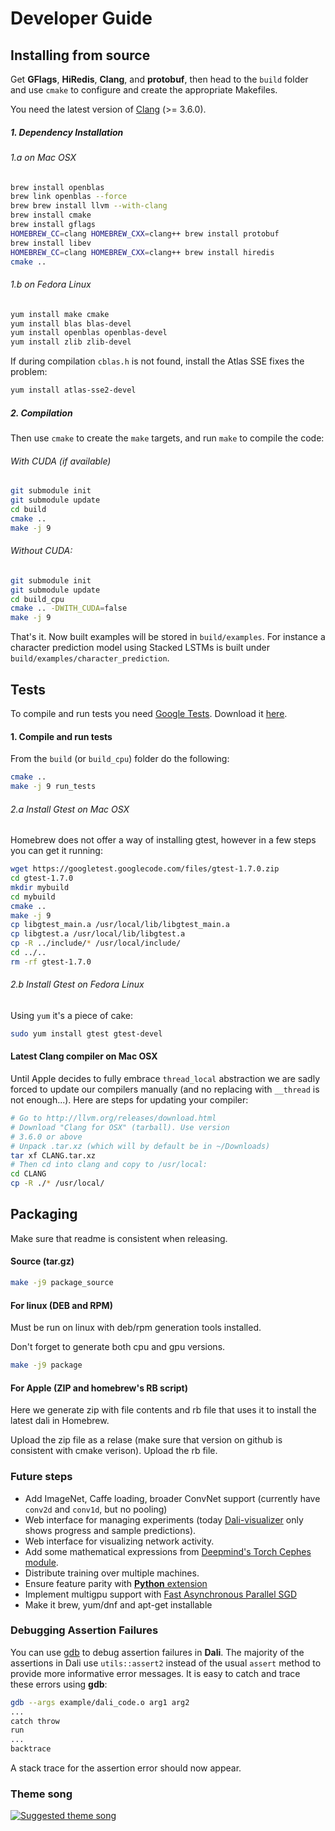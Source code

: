 # Developer Guide



## Installing from source

Get **GFlags**, **HiRedis**, **Clang**, and **protobuf**, then head to the `build` folder and use `cmake` to configure and create the appropriate Makefiles.

You need the latest version of [Clang](http://llvm.org/releases/download.html) (>= 3.6.0).

##### 1. Dependency Installation

###### 1.a on Mac OSX

```bash
brew install openblas
brew link openblas --force
brew brew install llvm --with-clang
brew install cmake
brew install gflags
HOMEBREW_CC=clang HOMEBREW_CXX=clang++ brew install protobuf
brew install libev
HOMEBREW_CC=clang HOMEBREW_CXX=clang++ brew install hiredis
cmake ..
```

###### 1.b on Fedora Linux

```bash
yum install make cmake
yum install blas blas-devel
yum install openblas openblas-devel
yum install zlib zlib-devel
```

If during compilation `cblas.h` is not found, install the Atlas SSE fixes the problem:

```bash
yum install atlas-sse2-devel
```

##### 2. Compilation

Then use `cmake` to create the `make` targets, and run `make` to compile the code:

###### With CUDA (if available)

```bash
git submodule init
git submodule update
cd build
cmake ..
make -j 9
```

###### Without CUDA:

```bash
git submodule init
git submodule update
cd build_cpu
cmake .. -DWITH_CUDA=false
make -j 9
```

That's it. Now built examples will be stored in `build/examples`.
For instance a character prediction model using Stacked LSTMs is built under `build/examples/character_prediction`.

## Tests

To compile and run tests you need [Google Tests](https://code.google.com/p/googletest/). Download it [here](https://code.google.com/p/googletest/downloads/detail?name=gtest-1.7.0.zip).

#### 1. Compile and run tests

From the `build` (or `build_cpu`) folder do the following:

```bash
cmake ..
make -j 9 run_tests
```

###### 2.a Install Gtest on Mac OSX

Homebrew does not offer a way of installing gtest, however in a few steps you can get it running:

```bash
wget https://googletest.googlecode.com/files/gtest-1.7.0.zip
cd gtest-1.7.0
mkdir mybuild
cd mybuild
cmake ..
make -j 9
cp libgtest_main.a /usr/local/lib/libgtest_main.a
cp libgtest.a /usr/local/lib/libgtest.a
cp -R ../include/* /usr/local/include/
cd ../..
rm -rf gtest-1.7.0
```

###### 2.b Install Gtest on Fedora Linux

Using `yum` it's a piece of cake:

```bash
sudo yum install gtest gtest-devel
```

#### Latest Clang compiler on Mac OSX

Until Apple decides to fully embrace `thread_local` abstraction we are sadly forced to update our compilers manually (and no replacing with `__thread` is not enough...). Here are steps for updating your compiler:

```bash
# Go to http://llvm.org/releases/download.html
# Download "Clang for OSX" (tarball). Use version
# 3.6.0 or above
# Unpack .tar.xz (which will by default be in ~/Downloads)
tar xf CLANG.tar.xz
# Then cd into clang and copy to /usr/local:
cd CLANG
cp -R ./* /usr/local/
```

## Packaging

Make sure that readme is consistent when releasing.

#### Source (tar.gz)
```bash
make -j9 package_source
```

#### For linux (DEB and RPM)
Must be run on linux with deb/rpm generation tools installed.

Don't forget to generate both cpu and gpu versions.

```bash
make -j9 package
```

#### For Apple (ZIP and homebrew's RB script)

Here we generate zip with file contents and rb file that uses it to install the latest dali in Homebrew.

Upload the zip file as a relase (make sure that version on github is consistent with cmake verison).
Upload the rb file.




### Future steps

* Add ImageNet, Caffe loading, broader ConvNet support (currently have `conv2d` and `conv1d`, but no pooling)
* Web interface for managing experiments (today [Dali-visualizer](https://github.com/JonathanRaiman/dali-visualizer) only shows progress and sample predictions).
* Web interface for visualizing network activity.
* Add some mathematical expressions from [Deepmind's Torch Cephes module](http://deepmind.github.io/torch-cephes/).
* Distribute training over multiple machines.
* Ensure feature parity with [**Python** extension](https://github.com/JonathanRaiman/dali-cython-stub)
* Implement multigpu support with [Fast Asynchronous Parallel SGD](http://arxiv.org/abs/1508.05711)
* Make it brew, yum/dnf and apt-get installable


### Debugging Assertion Failures

You can use [gdb](http://www.gnu.org/software/gdb/) to debug assertion failures in **Dali**. The majority of the assertions in Dali use `utils::assert2` instead of the usual `assert` method to provide more informative error messages. It is easy to catch and trace these errors using **gdb**:

```bash
gdb --args example/dali_code.o arg1 arg2
...
catch throw
run
...
backtrace
```
A stack trace for the assertion error should now appear.

### Theme song

[![Suggested theme song](https://i.ytimg.com/vi/c7BS4jbA_hw/mqdefault.jpg)](https://www.youtube.com/watch?v=c7BS4jbA_hwA)
